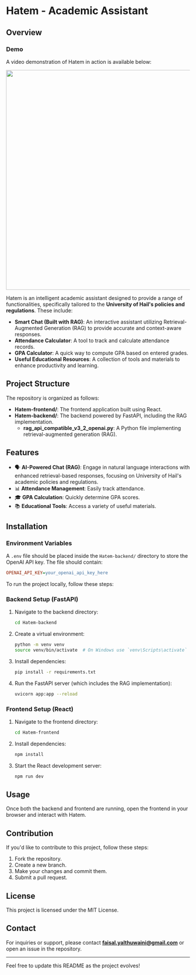 # Hatem - Academic Assistant

## Overview

### Demo

A video demonstration of Hatem in action is available below:

<a href="https://www.youtube.com/watch?v=_REPqyyx7V0" target="_blank">
    <img src="https://img.youtube.com/vi/_REPqyyx7V0/1.jpg" width="600">
</a>

Hatem is an intelligent academic assistant designed to provide a range of functionalities, specifically tailored to the **University of Hail's policies and regulations**. These include:

- **Smart Chat (Built with RAG)**: An interactive assistant utilizing Retrieval-Augmented Generation (RAG) to provide accurate and context-aware responses.
- **Attendance Calculator**: A tool to track and calculate attendance records.
- **GPA Calculator**: A quick way to compute GPA based on entered grades.
- **Useful Educational Resources**: A collection of tools and materials to enhance productivity and learning.

## Project Structure

The repository is organized as follows:

- **Hatem-frontend/**: The frontend application built using React.
- **Hatem-backend/**: The backend powered by FastAPI, including the RAG implementation.
  - **rag_api_compatible_v3_2_openai.py**: A Python file implementing retrieval-augmented generation (RAG).

## Features

- 🗣️ **AI-Powered Chat (RAG)**: Engage in natural language interactions with enhanced retrieval-based responses, focusing on University of Hail's academic policies and regulations.
- 📊 **Attendance Management**: Easily track attendance.
- 🎓 **GPA Calculation**: Quickly determine GPA scores.
- 📚 **Educational Tools**: Access a variety of useful materials.

## Installation

### Environment Variables

A `.env` file should be placed inside the `Hatem-backend/` directory to store the OpenAI API key. The file should contain:

```ini
OPENAI_API_KEY=your_openai_api_key_here
```

To run the project locally, follow these steps:

### Backend Setup (FastAPI)

1. Navigate to the backend directory:
   ```bash
   cd Hatem-backend
   ```
2. Create a virtual environment:
   ```bash
   python -m venv venv
   source venv/bin/activate  # On Windows use `venv\Scripts\activate`
   ```
3. Install dependencies:
   ```bash
   pip install -r requirements.txt
   ```
4. Run the FastAPI server (which includes the RAG implementation):
   ```bash
   uvicorn app:app --reload
   ```

### Frontend Setup (React)

1. Navigate to the frontend directory:
   ```bash
   cd Hatem-frontend
   ```
2. Install dependencies:
   ```bash
   npm install
   ```
3. Start the React development server:
   ```bash
   npm run dev
   ```

## Usage

Once both the backend and frontend are running, open the frontend in your browser and interact with Hatem.

## Contribution

If you'd like to contribute to this project, follow these steps:

1. Fork the repository.
2. Create a new branch.
3. Make your changes and commit them.
4. Submit a pull request.

## License

This project is licensed under the MIT License.

## Contact

For inquiries or support, please contact **faisal.yalthuwaini@gmail.com** or open an issue in the repository.

---

Feel free to update this README as the project evolves!
